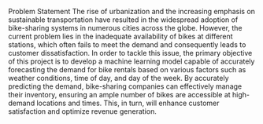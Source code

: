 Problem Statement
The rise of urbanization and the increasing emphasis on sustainable transportation have resulted in the widespread adoption of bike-sharing systems in numerous cities across the globe. However, the current problem lies in the inadequate availability of bikes at different stations, which often fails to meet the demand and consequently leads to customer dissatisfaction. In order to tackle this issue, the primary objective of this project is to develop a machine learning model capable of accurately forecasting the demand for bike rentals based on various factors such as weather conditions, time of day, and day of the week. By accurately predicting the demand, bike-sharing companies can effectively manage their inventory, ensuring an ample number of bikes are accessible at high-demand locations and times. This, in turn, will enhance customer satisfaction and optimize revenue generation.
